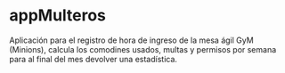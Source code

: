 # appMulteros
Aplicación para el registro de hora de ingreso de la mesa ágil GyM (Minions), calcula los comodines usados, multas y permisos por semana para al final del mes devolver una estadística.
